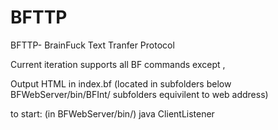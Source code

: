 # BFTTP
BFTTP- BrainFuck Text Tranfer Protocol



Current iteration supports all BF commands except ,

Output HTML in index.bf (located in subfolders below BFWebServer/bin/BFInt/ subfolders equivilent to web address)

to start: (in BFWebServer/bin/) java ClientListener

